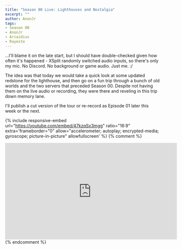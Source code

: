 ```yaml
---
title: "Season 00 Live: Lighthouses and Nostalgia"
excerpt: ""
author: AnonJr
tags:
- Season 00
- AnonJr
- Arcaidius
- Rayeste
---
```


&hellip;I'll blame it on the late start, but I should have double-checked given how often it's happened - XSplit randomly switched audio inputs, so there's only my mic. No Discord. No background or game audio. Just me. :/

The idea was that today we would take a quick look at some updated redstone for the lighthouse, and then go on a fun trip through a bunch of old worlds and the two servers that preceded Season 00. Despite not having them on the live audio or recording, they were there and reveling in this trip down memory lane.

I'll publish a cut version of the tour or re-record as Episode 01 later this week or the next.

{% include responsive-embed url="https://youtube.com/embed/47kzqSx3mgg" ratio="16:9" extra='frameborder="0" allow="accelerometer; autoplay; encrypted-media; gyroscope; picture-in-picture" allowfullscreen' %}
{% comment %}
<iframe width="560" height="315" src="https://youtube.com/embed/47kzqSx3mgg" frameborder="0" allow="accelerometer; autoplay; encrypted-media; gyroscope; picture-in-picture" allowfullscreen></iframe>
{% endcomment %}
